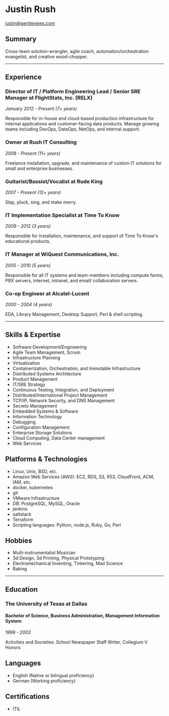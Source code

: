 # Justin Rush
<justin@gentlenews.com>

## Summary

Cross-team solution-wrangler, agile coach, automation/orchestration evangelist, and creative wood-chopper.

---

## Experience

### Director of IT / Platform Engineering Lead / Senior SRE Manager at FlightStats, Inc. (RELX) 
*January 2012 - Present (7+ years)*

Responsible for in-house and cloud-based production infrastructure for internal applications and customer-facing data products. Manage growing teams including DevOps, DataOps, NetOps, and internal support.

### Owner at Rush IT Consulting
*2008 - Present (11+ years)*

Freelance installation, upgrade, and maintenance of custom IT solutions for small and enterprise businesses.

### Guitarist/Bassist/Vocalist at Rude King
*2007 - Present (12+ years)*

Slap, pluck, sing, and make merry.


### IT Implementation Specialist at Time To Know
*2009 - 2012 (3 years)*

Responsible for installation, maintenance, and support of Time To Know's educational products.

### IT Manager at WiQuest Communications, Inc.
*2005 - 2010 (5 years)*

Responsible for all IT systems and team-members including compute farms, PBX servers, internet, intranet, and email/
collaboration servers.

### Co-op Engineer at Alcatel-Lucent
*2000 - 2004 (4 years)*

EDA, Library Management, Desktop Support, Perl & shell scripting.

---

## Skills & Expertise
* Software Development/Engineering
* Agile Team Management, Scrum
* Infrastructure Planning
* Virtualization
* Containerization, Orchestration, and Immutable Infrastructure
* Distributed Systems Architecture
* Product Management
* IT/SRE Strategy
* Continuous Testing, Integration, and Deployment
* Distributed/International Project Management
* TCP/IP, Network Security, and DNS Management
* Secrets Management
* Embedded Systems & Software
* Information Technology
* Debugging
* Configuration Management
* Enterprise Storage Solutions
* Cloud Computing, Data Center management
* Web Services

## Platforms & Technologies
* Linux, Unix, BSD, etc.
* Amazon Web Services (AWS): EC2, RDS, S3, R53, CloudFront, ACM, IAM, etc.
* docker, kubernetes
* git
* VMware Infrastructure
* DB: PostgreSQL, MySQL, Oracle
* jenkins
* saltstack
* Terraform
* Scripting languages: Python, node.js, Ruby, Go, Perl

## Hobbies
* Multi-instrumentalist Musician
* 3d Design, 3d Printing, Physical Prototyping
* Electromechanical Inventing, Tinkering, Mad Science
* Baking


---

## Education
### The University of Texas at Dallas
#### Bachelor of Science, Business Administration, Management Information System
*1999 - 2003*

Activities and Societies: School Newspaper Staff Writer, Collegium V Honors


## Languages
* English (Native or bilingual proficiency)
* German (Working proficiency)

## Certifications
* ITIL
 
